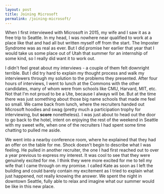 ```yaml
---
layout: post
title: Joining Microsoft
permalink: /joining-microsoft/
---
```


When I first interviewed with Microsoft in 2015, my wife and I saw it as a free trip to Seattle. In my head, I was nowhere near qualified to work at a place like that and had all but written myself off from the start. The Imposter Syndrome was as real as ever. But I did promise her earlier that year that I would take us some place out of Utah that summer for an internship of some kind, so I really did want it to work out.

I didn't feel great about my interviews - a couple of them felt downright terrible. But I did try hard to explain my thought process and walk my interviewers through my solution to the problems they presented. After four hours of interviews, I went to lunch at the Commons with the other candidates, many of whom were from schools like CMU, Harvard, MIT, etc. Not that I'm not proud to be a Ute, because I always will be. But at the time there was just something about those big name schools that made me feel so small. We came back from lunch, where the recruiters handed out Microsoft hoodies and swag (pretty much a participation trophy for interviewing, but **score** nonetheless). I was just about to head out the door to go back to the hotel, intent on enjoying the rest of the weekend in Seattle with my sweet wife, when one of the recruiters I had spent some time chatting to pulled me aside.

We went into a nearby conference room, where he explained that they had an offer on the table for me. Shock doesn't begin to describe what I was feeling. He pulled in another recruiter, the one I had first reached out to over a year previous to express my interest. It was cool to see that they were genuinely excited for me. I think they were more excited for me to tell my wife that I came through on my promise. I called Kate as soon as I left the building and could barely contain my excitement as I tried to explain what just happened, not really knowing the answer. We spent the night in downtown Seattle, fully able to relax and imagine what our summer would be like in this new place.

